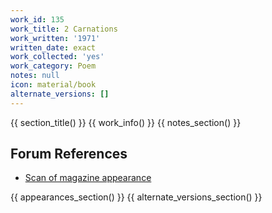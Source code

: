 ```yaml
---
work_id: 135
work_title: 2 Carnations
work_written: '1971'
written_date: exact
work_collected: 'yes'
work_category: Poem
notes: null
icon: material/book
alternate_versions: []
---
```


{{ section_title() }}
{{ work_info() }}
{{ notes_section() }}
## Forum References
- [Scan of magazine appearance](https://bukowskiforum.com/threads/invisible-city-number-three-november-1971-4-buk-poems.10786/)

{{ appearances_section() }}
{{ alternate_versions_section() }}